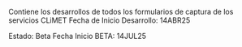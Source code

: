 Contiene los desarrollos de todos los formularios de captura de los servicios CLiMET
Fecha de Inicio Desarrollo: 14ABR25

Estado: Beta
Fecha Inicio BETA: 14JUL25
